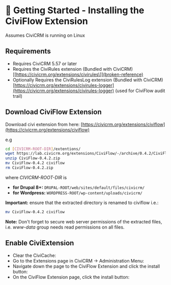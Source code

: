 # 🏁 Getting Started - Installing the CiviFlow Extension

Assumes CiviCRM is running on Linux

## Requirements

* Requires CiviCRM 5.57 or later
* Requires the CiviRules extension (Bundled with CiviCRM) [\[https://civicrm.org/extensions/civirules\]](broken-reference)
* Optionally Requires the CiviRulesLog extension (Bundled with CiviCRM) [https://civicrm.org/extensions/civirules-logger](https://civicrm.org/extensions/civirules-logger) (used for CiviFlow audit trail)

## Download CiviFlow Extension

Download civi extension from here: [https://civicrm.org/extensions/civiflow](https://civicrm.org/extensions/civiflow)

e.g

```bash
cd [CIVICRM-ROOT-DIR]/extentions/
wget https://lab.civicrm.org/extensions/CiviFlow/-/archive/0.4.2/CiviFlow-0.4.2.zip
unzip CiviFlow-0.4.2.zip
mv CiviFlow-0.4.2 civiflow
rm CiviFlow-0.4.2.zip
```

where _CIVICRM-ROOT-DIR_ is

* **for Drupal 8+:** `DRUPAL-ROOT/web/sites/default/files/civicrm/`
* **for Wordpress:** `WORDPRESS-ROOT/wp-content/uploads/civicrm/`

**Important:** ensure that the extracted directory is renamed to civiflow i.e.:

```bash
mv CiviFlow-0.4.2 civiflow
```

**Note:** Don't forget to secure web server permissions of the extracted files, i.e. _www-data_ group needs read permissions on all files.

## Enable CiviExtension

* Clear the CiviCache:&#x20;
* Go to the Extensions page in CiviCRM -> Administration Menu:&#x20;
* Navigate down the page to the CiviFlow Extension and click the install button:&#x20;
* On the CiviFlow Extension page, click the install button:&#x20;

